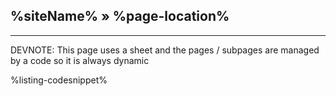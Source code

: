 ## %siteName% &raquo; %page-location%

<hr />
DEVNOTE: This page uses a sheet and the pages / subpages are managed by a code so it is always dynamic

%listing-codesnippet%
